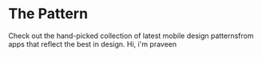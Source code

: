 # The Pattern

Check out the hand-picked collection of latest mobile design
patternsfrom apps that reflect the best in design.
Hi, i'm praveen
